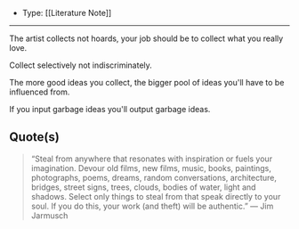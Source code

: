 
- Type: [[Literature Note]]

---

The artist collects not hoards, your job should be to collect what you really love.

Collect selectively not indiscriminately.

The more good ideas you collect, the bigger pool of ideas you'll have to be influenced from.

If you input garbage ideas you'll output garbage ideas.

## Quote(s)

> “Steal from anywhere that resonates with inspiration or fuels your imagination. Devour old films, new films, music, books, paintings, photographs, poems, dreams, random conversations, architecture, bridges, street signs, trees, clouds, bodies of water, light and shadows. Select only things to steal from that speak directly to your soul. If you do this, your work (and theft) will be authentic.” — Jim Jarmusch
